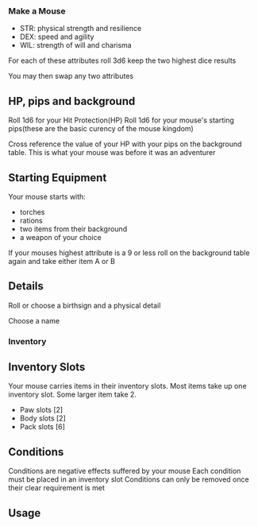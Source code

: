 ### Make a Mouse
- STR: physical strength and resilience
- DEX: speed and agility
- WIL: strength of will and charisma

For each of these attributes roll 3d6 keep the two highest dice results

You may then swap any two attributes

## HP, pips and background

Roll 1d6 for your Hit Protection(HP)
Roll 1d6 for your mouse's starting pips(these are the basic curency of the mouse kingdom)

Cross reference the value of your HP with your pips on the background table.  This is what your mouse was before it was an adventurer

## Starting Equipment

Your mouse starts with:
- torches
- rations
- two items from their background
- a weapon of your choice

If your mouses highest attribute is a 9 or less roll on the background table again and take either item A or B

## Details

Roll or choose a birthsign and a physical detail

Choose a name

### Inventory

## Inventory Slots
Your mouse carries items in their inventory slots.  Most items take up one inventory slot.  Some larger item take 2.

- Paw slots [2]
- Body slots [2]
- Pack slots [6]

## Conditions

Conditions are negative effects suffered by your mouse
Each condition must be placed in an inventory slot
Conditions can only be removed once their clear requirement is met

## Usage
